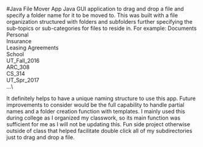#Java File Mover App
Java GUI application to drag and drop a file and specify a folder name for it to be moved to.
This was built with a file organization structured with folders and subfolders further specifying the sub-topics or sub-categories for files to
reside in.
For example:
Documents\
  Personal\
    Insurance\
    Leasing Agreements\
  School\
    UT_Fall_2016\
      ARC_308\
      CS_314\
    UT_Spr_2017\
      ...\
      
It definitely helps to have a unique naming structure to use this app. Future improvements to consider would be the full capability to handle partial names
and a folder creation function with templates. I mainly used this during college as I organized my classwork, so its main function was sufficient for me as
I will not be updating this. Fun side project otherwise outside of class that helped facilitate double click all of my subdirectories just to drag and drop
a file.
